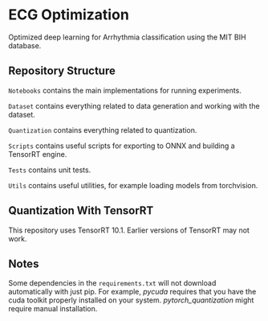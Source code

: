 # ECG Optimization
Optimized deep learning for Arrhythmia classification using the MIT BIH database.

## Repository Structure
`Notebooks` contains the main implementations for running experiments.

`Dataset` contains everything related to data generation and working with the dataset.

`Quantization` contains everything related to quantization.

`Scripts` contains useful scripts for exporting to ONNX and building a TensorRT engine.

`Tests` contains unit tests.

`Utils` contains useful utilities, for example loading models from torchvision.

## Quantization With TensorRT
This repository uses TensorRT 10.1. Earlier versions of TensorRT may not work.

## Notes
Some dependencies in the `requirements.txt` will not download automatically with just pip. For example, *pycuda* requires that you have the cuda toolkit properly installed on your system.
*pytorch_quantization* might require manual installation.
